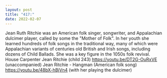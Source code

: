```yaml
---
layout: post
title: "417:"
date: 2022-02-07
---
```


Jean Ruth Ritchie was an American folk singer, songwriter, and Appalachian dulcimer player, called by some the "Mother of Folk". In her youth she learned hundreds of folk songs in the traditional way, many of which were Appalachian variants of centuries old British and Irish songs, including dozens of Child Ballads. She was a key figure in the 1050s folk revival.
 House Carpenter Jean Ritchie (child 243)
https://youtu.be/DT2G-OuRxVE (unaccompanied)
 Jean Ritchie - Hangman (American folk song)
https://youtu.be/48bX-hBjVn4 (with her playing the dulcimer)
